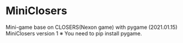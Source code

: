 # MiniClosers
Mini-game base on CLOSERS(Nexon game) with pygame
(2021.01.15) MiniClosers version 1
※ You need to pip install pygame.
